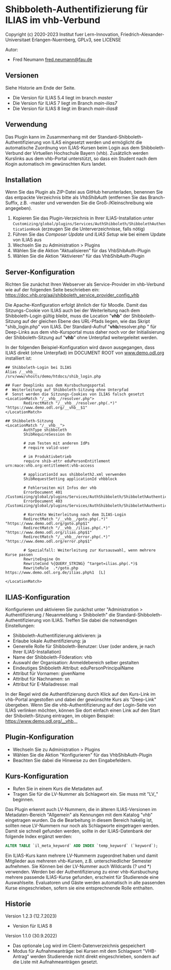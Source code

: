 Shibboleth-Authentifizierung für ILIAS im vhb-Verbund
=====================================================

Copyright (c) 2020-2023 Institut fuer Lern-Innovation, Friedrich-Alexander-Universitaet Erlangen-Nuernberg, GPLv3, see LICENSE

Autor:
* Fred Neumann <fred.neumann@fau.de>

Versionen
---------

Siehe Historie am Ende der Seite.
* Die Version für ILIAS 5.4 liegt im branch *master*
* Die Version für ILIAS 7 liegt im Branch *main-ilias7*
* Die Version für ILIAS 8 liegt im Branch *main-ilias8*

Verwendung
----------
Das Plugin kann im Zusammenhang mit der Standard-Shibboleth-Authentifizierung von ILAS eingesetzt werden und ermöglicht die automatische Zuordnung
von ILIAS-Kursen beim Login aus dem Shibboleth-Verbund der Virtuellen Hochschule Bayern (vhb).
Zusätzlich werden Kurslinks aus dem vhb-Portal unterstützt, so dass ein Student nach dem Kogin automatisch im gewünschten Kurs landet.

Installation
------------

Wenn Sie das Plugin als ZIP-Datei aus GitHub herunterladen, benennen Sie das entpackte Verzeichnis bitte als *VhbShibAuth*
(entfernen Sie das Branch-Suffix, z.B. -master und verwenden Sie die Groß-/Kleinschreibung wie angegeben).

1. Kopieren Sie das Plugin-Verzeichnis in Ihrer ILIAS-Installation unter
`Customizing/global/plugins/Services/AuthShibboleth/ShibbolethAuthenticationHook`
(erzeugen Sie die Unterverzeichnisse, falls nötig)
2. Führen Sie das *Composer Update* und *ILIAS Setup* wie bei einem Update von ILIAS aus
3. Wechseln Sie zu Administration > Plugins
4. Wählen Sie die Aktion  "Aktualisieren" für das VhbShibAuth-Plugin
5. Wählen Sie die Aktion  "Aktivieren" für das VhbShibAuth-Plugin


Server-Konfiguration
--------------------

Richten Sie zunächst Ihren Webserver als Service-Provider im vhb-Verbund wie auf der folgenden Seite beschrieben ein:
https://doc.vhb.org/aai/shibboleth_service_provider_config_vhb

Die Apache-Konfiguration erfolgt ähnlich der für Moodle. Damit das Sitzungs-Cookie von ILIAS auch bei der Weiterleitung nach dem Shibboleth-Login
gültig bleibt, muss die Location "__vhb__" der Shibboleth-Sitzung auf der gleichen Ebene des URL-Pfads liegen, wie das Skript "shib_login.php" von ILIAS.
Der Standard-Aufruf "__vhb__/resolver.php " für Deep-Links aus dem vhb-Kursportal muss daher noch vor der Initialisierung der Shibboleth-Sitzung auf "__vhb__"
ohne Unterpfad weitergeleitet werden.

In der folgenden Beispiel-Konfiguration wird davon ausgegangen, dass ILIAS direkt (ohne Unterpfad) im DOCUMENT ROOT von www.demo.odl.org installiert ist:

```
## Shibboleth-Login bei ILIAS
Alias /__vhb__                  /srv/www/vhosts/demo/htdocs/shib_login.php

## Fuer Deeplinks aus dem Kursbuchungsportal
#  Weiterleitung auf Shibboleth-Sitzung ohne Unterpfad
#  Sonst werden die Sitzungs-Cookies von ILIAS falsch gesetzt
<LocationMatch "/__vhb__/resolver.php">
        RedirectMatch "/__vhb__/resolver.php(.*)" "https://www.demo.odl.org/__vhb__$1"
</LocationMatch>

## Shibboleth-Sitzung
<LocationMatch "/__vhb__">
        AuthType shibboleth
        ShibRequireSession On

        # zum Testen mit anderen IdPs
        # require valid-user

        # im Produktivbetrieb
        require shib-attr eduPersonEntitlement urn:mace:vhb.org:entitlement:vhb-access

        # applicationId aus shibboleth2.xml verwenden
        ShibRequestSetting applicationId vhbblock

        # Fehlerseiten mit Infos der vhb
        ErrorDocument 401 /Customizing/global/plugins/Services/AuthShibboleth/ShibbolethAuthenticationHook/VhbShibAuth/templates/accessDenied.html
        ErrorDocument 403 /Customizing/global/plugins/Services/AuthShibboleth/ShibbolethAuthenticationHook/VhbShibAuth/templates/accessDenied.html

        # Korrekte Weiterleitung nach dem ILIAS-Login
        RedirectMatch "/__vhb__/goto.php(.*)"  "https://www.demo.odl.org/goto.php$1"
        RedirectMatch "/__vhb__/ilias.php(.*)"  "https://www.demo.odl.org/ilias.php$1"
        RedirectMatch "/__vhb__/error.php(.*)"  "https://www.demo.odl.org/error.php$1"

        # Spezialfall: Weiterleitung zur Kursauswahl, wenn mehrere Kurse passen
        RewriteEngine On
        RewriteCond %{QUERY_STRING} ^target=ilias.php(.*)$
        RewriteRule  .*/goto.php  https://www.demo.odl.org.de/ilias.php%1  [L]

</LocationMatch>
```


ILIAS-Konfiguration
-------------------

Konfigurieren und aktivieren Sie zunächst unter "Administration > Authentifizierung / Neuanmeldung > Shibboleth" die Standard-Shibboleth-Authentifizierung von ILIAS. Treffen Sie dabei die notwendigen Einstellungen:

* Shibboleth-Authentifizierung aktivieren: ja
* Erlaube lokale Authentifizierung: ja
* Generelle Rolle für Shibboleth-Benutzer: User (oder andere, je nach Ihrer ILIAS-Installation)
* Name der Shibboleth-Föderation: vhb
* Auswahl der Organisation: Anmeldebereich selber gestalten
* Eindeutiges Shibboleth Attribut: eduPersonPrincipalName
* Attribut für Vornamen: givenName
* Attribut für Nachnamen: sn
* Attribut für E-Mailadresse: mail

In der Regel wird die Authentifizierung durch Klick auf den Kurs-Link im vhb-Portal angestoßen und dabei der gewünschte Kurs als "Deep-Link" übergeben.
Wenn Sie die vhb-Authentifizierung auf der Login-Seite von ILIAS verlinken möchten, können Sie dort einfach einen Link auf den Start der Shiboleth-Sitzung eintragen, im obigen Beispiel:
https://www.demo.odl.org/__vhb__


Plugin-Konfiguration
--------------------

* Wechseln Sie zu Administration > Plugins
* Wählen Sie die Aktion "Konfigurieren" für das VhbShibAuth-Plugin
* Beachten Sie dabei die Hinweise zu den Eingabefeldern.

Kurs-Konfiguration
------------------

* Rufen Sie in einem Kurs die Metadaten auf.
* Tragen Sie für die LV-Nummer als Schlagwort ein. Sie muss mit "LV_" beginnen.

Das Plugin erkennt auch LV-Nummern, die in älteren ILIAS-Versionen im Metadaten-Bereich "Allgemein" als Kennungen mit dem Katalog "vhb" eingetragen wurden. Da die Bearbeitung in diesem Bereich hakelig ist, sollten neue LV-Nummern nur noch als Schlagworte eingetragen werden. Damit sie schnell gefunden werden, sollte in der ILIAS-Datenbank der folgende Index ergänzt werden:

````sql
ALTER TABLE `il_meta_keyword` ADD INDEX `temp_keyword` (`keyword`);
````

Ein ILIAS-Kurs kann mehrere LV-Nummerm zugeordnet haben und damit Mitglieder aus mehreren vhb-Kursen, z.B. unterschiedlicher Semester aufnehmen.
Sie Können bei der LV-Nummer auch Wildcards (? und *) verwenden. Werden bei der Authentifizierung zu einer vhb-Kursbuchung mehrere passende
ILIAS-Kurse gefunden, erscheint für Studierende eine Auswahlseite. Evaluatoren und Gäste werden automatisch in alle passenden Kurse eingeschrieben,
sofern sie eine entsprechnende Rolle enthalten.

Historie
--------

Version 1.2.3 (12.7.2023)
* Version für ILIAS 8

Version 1.1.0 (30.9.2022)
* Das optionale Log wird im Client-Datenverzeichnis gespeichert
* Modus für Aufnahmeanträge: bei Kursen mit dem Schlagwort "VHB-Antrag" werden Studierende nicht direkt eingeschrieben, sondern auf die Liste mit Aufnahmeanträgen gesetzt.
